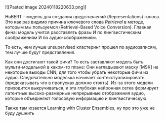 ![[Pasted image 20240118220633.png]]

HuBERT - модель для создания *представлений* (Representations) голоса. Это как раз видимо причина ключевого слова *Retrieval* в методе, которым мы пользуемся (Retrieval-Based Voice Conversion). Главная фича: модель учится расставлять фразы И по лингвистическим соображениям И по аудио-соображениям. 

То есть, чем лучше unsupervised кластеринг прошел по аудиозаписям, тем лучше будут представления. 

Как они достигают такой фичи? То есть заставляют модель быть мульти-модальной в каком-то плане: 
Они нагладывают маску [MSK] на некоторые выходы CNN, для того чтобы убрать некоторые фичи из аудио. Следовательно моделька начинает контекстуализировать (предсказывать что в пропусках должно стоять). Из-за этого модели приходится выкручиваться, и эта глубокая нейронная сетка формирует латентные высоко-размерные непрерывные отображения аудио, которые объединяют голосовую информацию и лингвистическую.

Также там юзается
Learning with Cluster Ensembles, ну про это уже не буду душнить